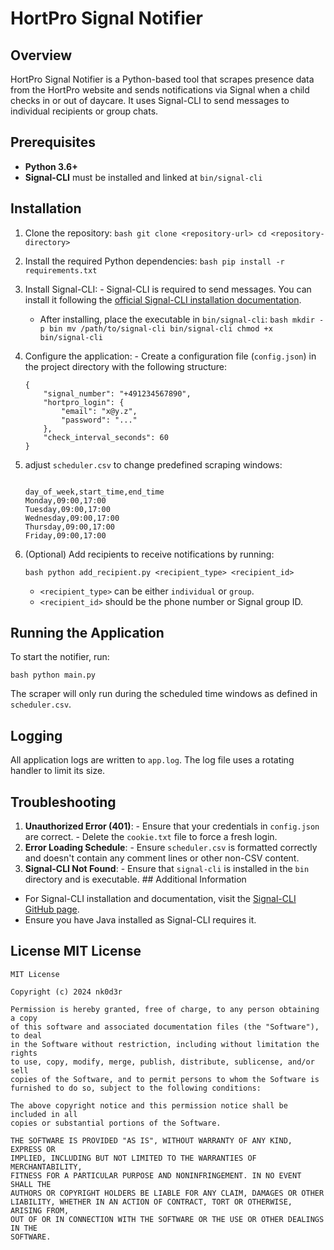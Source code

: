  # HortPro Signal Notifier 
 ## Overview 
 
 HortPro Signal Notifier is a Python-based tool that scrapes presence data from the HortPro website and sends notifications via Signal when a child checks in or out of daycare. It uses Signal-CLI to send messages to individual recipients or group chats. 
 
 ## Prerequisites 
 - **Python 3.6+** 
 - **Signal-CLI** 
 must be installed and linked at `bin/signal-cli` 
 
 ## Installation 
 
 1. Clone the repository: 
    ```bash git clone <repository-url> cd <repository-directory> ``` 
 2. Install the required Python dependencies: 
    ```bash pip install -r requirements.txt ``` 
 3. Install Signal-CLI: - Signal-CLI is required to send messages. You can install it following the [official Signal-CLI installation documentation](https://github.com/AsamK/signal-cli/wiki/Installation). 
    - After installing, place the executable in `bin/signal-cli`: 
        ```bash mkdir -p bin mv /path/to/signal-cli bin/signal-cli chmod +x bin/signal-cli ``` 
 4. Configure the application: - Create a configuration file (`config.json`) in the project directory with the following structure:

    ```
    {
        "signal_number": "+491234567890",
        "hortpro_login": {
            "email": "x@y.z",
            "password": "..."
        },
        "check_interval_seconds": 60
    }
    ``` 

 5. adjust `scheduler.csv` to change predefined scraping windows:

    ```
    
    day_of_week,start_time,end_time
    Monday,09:00,17:00
    Tuesday,09:00,17:00
    Wednesday,09:00,17:00
    Thursday,09:00,17:00
    Friday,09:00,17:00

    ```

 6. (Optional) Add recipients to receive notifications by running: 
 
    ``` bash python add_recipient.py <recipient_type> <recipient_id> ``` 

    - `<recipient_type>` can be either `individual` or `group`. 
    - `<recipient_id>` should be the phone number or Signal group ID. 

 ## Running the Application 
 
 To start the notifier, run: 

``` bash python main.py ```

The scraper will only run during the scheduled time windows as defined in `scheduler.csv`. 
 
 ## Logging 
 All application logs are written to `app.log`. The log file uses a rotating handler to limit its size. 
 
 ## Troubleshooting
 
 1. **Unauthorized Error (401)**: - Ensure that your credentials in `config.json` are correct. - Delete the `cookie.txt` file to force a fresh login. 
 2. **Error Loading Schedule**: - Ensure `scheduler.csv` is formatted correctly and doesn't contain any comment lines or other non-CSV content. 
 3. **Signal-CLI Not Found**: - Ensure that `signal-cli` is installed in the `bin` directory and is executable. ## Additional Information 
 - For Signal-CLI installation and documentation, visit the [Signal-CLI GitHub page](https://github.com/AsamK/signal-cli). 
 - Ensure you have Java installed as Signal-CLI requires it. 
 
 ## License MIT License 

```
MIT License

Copyright (c) 2024 nk0d3r

Permission is hereby granted, free of charge, to any person obtaining a copy
of this software and associated documentation files (the "Software"), to deal
in the Software without restriction, including without limitation the rights
to use, copy, modify, merge, publish, distribute, sublicense, and/or sell
copies of the Software, and to permit persons to whom the Software is
furnished to do so, subject to the following conditions:

The above copyright notice and this permission notice shall be included in all
copies or substantial portions of the Software.

THE SOFTWARE IS PROVIDED "AS IS", WITHOUT WARRANTY OF ANY KIND, EXPRESS OR
IMPLIED, INCLUDING BUT NOT LIMITED TO THE WARRANTIES OF MERCHANTABILITY,
FITNESS FOR A PARTICULAR PURPOSE AND NONINFRINGEMENT. IN NO EVENT SHALL THE
AUTHORS OR COPYRIGHT HOLDERS BE LIABLE FOR ANY CLAIM, DAMAGES OR OTHER
LIABILITY, WHETHER IN AN ACTION OF CONTRACT, TORT OR OTHERWISE, ARISING FROM,
OUT OF OR IN CONNECTION WITH THE SOFTWARE OR THE USE OR OTHER DEALINGS IN THE
SOFTWARE.

```